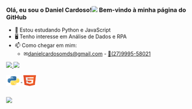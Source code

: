 ### Olá, eu sou o Daniel Cardoso!<img src="https://user-images.githubusercontent.com/82110564/189553856-2e7f8f30-80b4-484f-bfaa-9e5eb10f24e5.gif" width="30">  Bem-vindo à minha página do GitHub

- 🌱 Estou estudando Python e JavaScript
 - 🖥 Tenho interesse em Análise de Dados e RPA
 - 📫 Como chegar em mim: 
    - ✉danielcardosomds@gmail.com  -  <a href="https://wa.me/55027999558021" >📱(27)9995-58021</a>
   
  <div  align="left"  style="display: inline_block">
<a  href="https://github.com/DanielCardosoMDS">
<img  height="160em"  src="https://github-readme-stats.vercel.app/api?username=DanielCardosoMDS&show_icons=true&theme=tokyonight&include_all_commits=true&count_private=true"/>
<img  height="160em"  src="https://github-readme-stats.vercel.app/api/top-langs/?username=DanielCardosoMDS&layout=compact&langs_count=7&theme=tokyonight"/>
</div>
  
 <div style="display: inline_block"><br>
  <img align="center" alt="Daniel-Python" height="30" width="40" src="https://raw.githubusercontent.com/devicons/devicon/master/icons/python/python-original.svg">
  <img align="center" alt="Daniel-HTML" height="30" width="40" src="https://raw.githubusercontent.com/devicons/devicon/master/icons/html5/html5-original.svg">
  
  ##
  
  <div>
  <a href="https://www.linkedin.com/in/daniel-cardoso-422221229/" target="_blank"><img src="https://img.shields.io/badge/-LinkedIn-%230077B5?style=for-the-badge&logo=linkedin&logoColor=white" target="_blank"></a> 
  </div>



                                       






